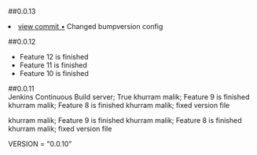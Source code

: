 ##0.0.13          
<li> <a href="http://github.com/khurrammalik/caremerge-github-version-flow/commit/6523d4a849c928a42f82980d6db99540e89ddbc9">view commit &bull;</a> Changed bumpversion config</li> 

##0.0.12          
- Feature 12 is finished
- Feature 11 is finished
- Feature 10 is finished

##0.0.11          
Jenkins Continuous Build server; True
khurram malik; Feature 9 is finished
khurram malik; Feature 8 is finished
khurram malik; fixed version file

khurram malik; Feature 9 is finished
khurram malik; Feature 8 is finished
khurram malik; fixed version file

VERSION = "0.0.10"
